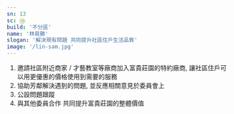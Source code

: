 ```yaml
---
sn: 13
sc: ⑬
build: '不分區'
name: '林易勝'
slogan: '解決現有問題 共同提升社區住戶生活品質'
image: '/lin-sam.jpg'
---
```

1. 邀請社區附近商家 / 才藝教室等廠商加入富貴莊園的特約廠商, 讓社區住戶可以用更優惠的價格使用到需要的服務
2. 協助芳鄰解決遇到的問題, 並反應相關意見於委員會上
3. 公設問題跟蹤
4. 與其他委員合作 共同提升富貴莊園的整體價值